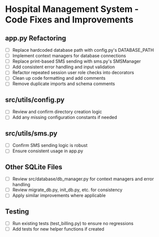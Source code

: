 # Hospital Management System - Code Fixes and Improvements

## app.py Refactoring
- [ ] Replace hardcoded database path with config.py's DATABASE_PATH
- [ ] Implement context managers for database connections
- [ ] Replace print-based SMS sending with sms.py's SMSManager
- [ ] Add consistent error handling and input validation
- [ ] Refactor repeated session user role checks into decorators
- [ ] Clean up code formatting and add comments
- [ ] Remove duplicate imports and schema comments

## src/utils/config.py
- [ ] Review and confirm directory creation logic
- [ ] Add any missing configuration constants if needed

## src/utils/sms.py
- [ ] Confirm SMS sending logic is robust
- [ ] Ensure consistent usage in app.py

## Other SQLite Files
- [ ] Review src/database/db_manager.py for context managers and error handling
- [ ] Review migrate_db.py, init_db.py, etc. for consistency
- [ ] Apply similar improvements where applicable

## Testing
- [ ] Run existing tests (test_billing.py) to ensure no regressions
- [ ] Add tests for new helper functions if created
